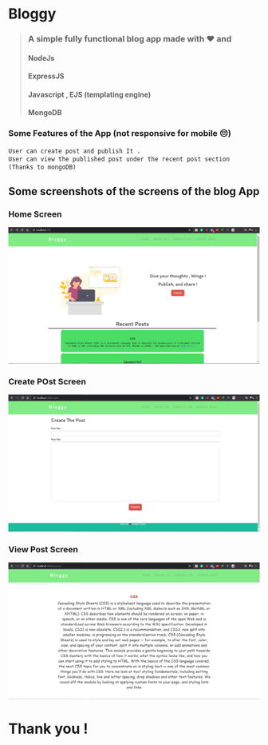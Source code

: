 # Bloggy
> ### A simple fully functional blog app made with ❤ and
> #### NodeJs
> #### ExpressJS 
> #### Javascript , EJS (templating engine)
> #### MongoDB


### Some Features of the App (not responsive for mobile 😔)
```
User can create post and publish It .
User can view the published post under the recent post section
(Thanks to mongoDB)
```
## Some screenshots of the screens of the blog App
### Home Screen
![DEMO IMAGE](screenshots/home.png)

### Create POst Screen
![DEMO IMAGE](screenshots/create.png)

### View Post Screen
![DEMO IMAGE](screenshots/posts.png)



# Thank you !